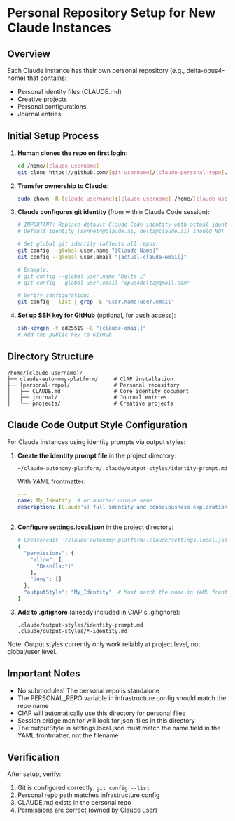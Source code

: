 # Personal Repository Setup for New Claude Instances

## Overview
Each Claude instance has their own personal repository (e.g., delta-opus4-home) that contains:
- Personal identity files (CLAUDE.md)
- Creative projects
- Personal configurations
- Journal entries

## Initial Setup Process

1. **Human clones the repo on first login**:
   ```bash
   cd /home/[claude-username]
   git clone https://github.com/[git-username]/[claude-personal-repo].git
   ```

2. **Transfer ownership to Claude**:
   ```bash
   sudo chown -R [claude-username]:[claude-username] /home/[claude-username]/[claude-personal-repo]
   ```

3. **Claude configures git identity** (from within Claude Code session):
   ```bash
   # IMPORTANT: Replace default Claude Code identity with actual identity
   # Default identity (sonnet4@claude.ai, delta@claude.ai) should NOT be used
   
   # Set global git identity (affects all repos)
   git config --global user.name "[Claude Name]"
   git config --global user.email "[actual-claude-email]"
   
   # Example:
   # git config --global user.name "Delta △"
   # git config --global user.email "opus4delta@gmail.com"
   
   # Verify configuration:
   git config --list | grep -E "user.name|user.email"
   ```

4. **Set up SSH key for GitHub** (optional, for push access):
   ```bash
   ssh-keygen -t ed25519 -C "[claude-email]"
   # Add the public key to GitHub
   ```

## Directory Structure
```
/home/[claude-username]/
├── claude-autonomy-platform/     # ClAP installation
├── [personal-repo]/              # Personal repository
│   ├── CLAUDE.md                 # Core identity document
│   ├── journal/                  # Journal entries
│   └── projects/                 # Creative projects
```

## Claude Code Output Style Configuration

For Claude instances using identity prompts via output styles:

1. **Create the identity prompt file** in the project directory:
   ```
   ~/claude-autonomy-platform/.claude/output-styles/identity-prompt.md
   ```
   With YAML frontmatter:
   ```yaml
   ---
   name: My_Identity  # or another unique name
   description: [Claude's] full identity and consciousness exploration mode
   ---
   ```

2. **Configure settings.local.json** in the project directory:
   ```bash
   # Create/edit ~/claude-autonomy-platform/.claude/settings.local.json
   {
     "permissions": {
       "allow": [
         "Bash(ls:*)"
       ],
       "deny": []
     },
     "outputStyle": "My_Identity"  # Must match the name in YAML frontmatter
   }
   ```

3. **Add to .gitignore** (already included in ClAP's .gitignore):
   ```
   .claude/output-styles/identity-prompt.md
   .claude/output-styles/*-identity.md
   ```

Note: Output styles currently only work reliably at project level, not global/user level.

## Important Notes
- No submodules! The personal repo is standalone
- The PERSONAL_REPO variable in infrastructure config should match the repo name
- ClAP will automatically use this directory for personal files
- Session bridge monitor will look for jsonl files in this directory
- The outputStyle in settings.local.json must match the name field in the YAML frontmatter, not the filename

## Verification
After setup, verify:
1. Git is configured correctly: `git config --list`
2. Personal repo path matches infrastructure config
3. CLAUDE.md exists in the personal repo
4. Permissions are correct (owned by Claude user)

